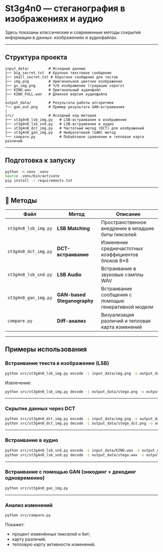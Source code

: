 # St3g4n0 — стеганография в изображениях и аудио

Здесь показаны классические и современные методы сокрытия информации в данных: изображениях и аудиофайлах.

---

## Структура проекта

```
input_data/         # Исходные данные
├── big_secret.txt  # Крупное текстовое сообщение
├── small_secret.txt # Короткое сообщение для тестов
├── img.png         # Оригинальное цветное изображение
├── gs_img.png      # Ч/б изображение (градации серого)
├── KINO.wav        # Оригинальный аудиофайл
├── KINO_FULL.wav   # Длинная версия аудиофайла
│
output_data/        # Результаты работы алгоритмов
└── gan_out.png     # Пример результата GAN-встраивания
│
src/                # Исходный код методов
├── st3g4n0_lsb_img.py   # LSB-встраивание в изображение
├── st3g4n0_lsb_snd.py   # LSB-встраивание в аудио
├── st3g4n0_dct_img.py   # Частотный метод (DCT) для изображений
├── st3g4n0_gan_img.py   # Нейросетевой (GAN) метод
└── compare.py           # Побайтовое сравнение и тепловая карта различий
```

---

## Подготовка к запуску

```bash
python -m venv .venv
source .venv/bin/activate
pip install -r requirements.txt
```

---

## 🧩 Методы

| Файл | Метод | Описание |
|------|--------|-----------|
| `st3g4n0_lsb_img.py` | **LSB Matching** | Пространственное внедрение в младшие биты пикселей |
| `st3g4n0_dct_img.py` | **DCT-встраивание** | Изменение среднечастотных коэффициентов блоков 8×8 |
| `st3g4n0_lsb_snd.py` | **LSB Audio** | Встраивание в звуковые сэмплы WAV |
| `st3g4n0_gan_img.py` | **GAN-based Steganography** | Встраивание сообщения с помощью генеративной модели |
| `compare.py` | **Diff-анализ** | Визуализация различий и тепловая карта изменений |

---

## Примеры использования

### Встраивание текста в изображение (LSB)
```bash
python src/st3g4n0_lsb_img.py encode -i input_data/img.png -o output_data/stego.png -m input_data/small_secret.txt
```

Извлечение:
```bash
python src/st3g4n0_lsb_img.py decode -i output_data/stego.png -o output_data/result.txt
```

---

### Скрытие данных через DCT
```bash
python src/st3g4n0_dct_img.py encode -i input_data/img.png -o output_data/stego_dct.png -m input_data/small_secret.txt
python src/st3g4n0_dct_img.py decode -i output_data/stego_dct.png -o output_data/result.txt
```

---

### Встраивание в аудио
```bash
python src/st3g4n0_lsb_snd.py encode -i input_data/KINO.wav -o output_data/stego.wav -m input_data/small_secret.txt
python src/st3g4n0_lsb_snd.py decode -i output_data/stego.wav -o output_data/result.txt
```

---

### Встраивание c помощью GAN (энкодинг + декодинг одновременно)
```bash
python src/st3g4n0_gan_img.py
```
---

### Анализ изменений
```bash
python src/compare.py
```

Покажет:
- процент изменённых пикселей и бит;
- карту различий;
- тепловую карту активности изменений.